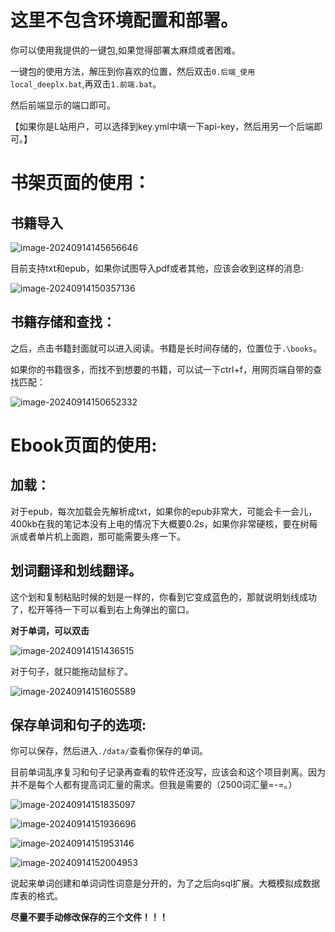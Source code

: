 # 这里不包含环境配置和部署。

你可以使用我提供的一键包,如果觉得部署太麻烦或者困难。    

一键包的使用方法，解压到你喜欢的位置，然后双击`0.后端_使用local_deeplx.bat`,再双击`1.前端.bat`。

然后前端显示的端口即可。  

【如果你是L站用户，可以选择到key.yml中填一下api-key，然后用另一个后端即可。】

# 书架页面的使用：

## 书籍导入

![image-20240914145656646](C:\Users\Zhouyuan\AppData\Roaming\Typora\typora-user-images\image-20240914145656646.png)

目前支持txt和epub，如果你试图导入pdf或者其他，应该会收到这样的消息:

![image-20240914150357136](C:\Users\Zhouyuan\AppData\Roaming\Typora\typora-user-images\image-20240914150357136.png)

## 书籍存储和查找：

之后，点击书籍封面就可以进入阅读。书籍是长时间存储的，位置位于`.\books`。

如果你的书籍很多，而找不到想要的书籍，可以试一下ctrl+f，用网页端自带的查找匹配：

![image-20240914150652332](C:\Users\Zhouyuan\AppData\Roaming\Typora\typora-user-images\image-20240914150652332.png)



# Ebook页面的使用:

## 加载：

对于epub，每次加载会先解析成txt，如果你的epub非常大，可能会卡一会儿，400kb在我的笔记本没有上电的情况下大概要0.2s，如果你非常硬核，要在树莓派或者单片机上面跑，那可能需要头疼一下。

## 划词翻译和划线翻译。

这个划和复制粘贴时候的划是一样的，你看到它变成蓝色的，那就说明划线成功了，松开等待一下可以看到右上角弹出的窗口。



**对于单词，可以双击**

![image-20240914151436515](C:\Users\Zhouyuan\AppData\Roaming\Typora\typora-user-images\image-20240914151436515.png)

对于句子，就只能拖动鼠标了。

![image-20240914151605589](C:\Users\Zhouyuan\AppData\Roaming\Typora\typora-user-images\image-20240914151605589.png)

## 保存单词和句子的选项:

你可以保存，然后进入`./data/`查看你保存的单词。

目前单词乱序复习和句子记录再查看的软件还没写，应该会和这个项目剥离。因为并不是每个人都有提高词汇量的需求。但我是需要的（2500词汇量=-=。）

![image-20240914151835097](C:\Users\Zhouyuan\AppData\Roaming\Typora\typora-user-images\image-20240914151835097.png)

![image-20240914151936696](C:\Users\Zhouyuan\AppData\Roaming\Typora\typora-user-images\image-20240914151936696.png)

![image-20240914151953146](C:\Users\Zhouyuan\AppData\Roaming\Typora\typora-user-images\image-20240914151953146.png)

![image-20240914152004953](C:\Users\Zhouyuan\AppData\Roaming\Typora\typora-user-images\image-20240914152004953.png)

说起来单词创建和单词词性词意是分开的，为了之后向sql扩展。大概模拟成数据库表的格式。

**尽量不要手动修改保存的三个文件！！！**